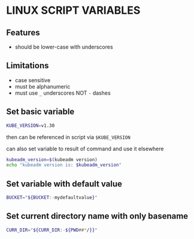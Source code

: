 # LINUX SCRIPT VARIABLES

## Features
- should be lower-case with underscores

## Limitations
- case sensitive
- must be alphanumeric
- must use `_` underscores NOT `-` dashes

## Set basic variable

```bash
KUBE_VERSION=v1.30
```

then can be referenced in script via `$KUBE_VERSION`

can also set variable to result of command and use it elsewhere
```bash
kubeadm_version=$(kubeadm version)
echo "kubeadm version is: $kubeadm_version"
```

## Set variable with default value

```bash
BUCKET="${BUCKET:-mydefaultvalue}"
```

## Set current directory name with only basename

```bash
CURR_DIR="${CURR_DIR:-${PWD##*/}}"
```
